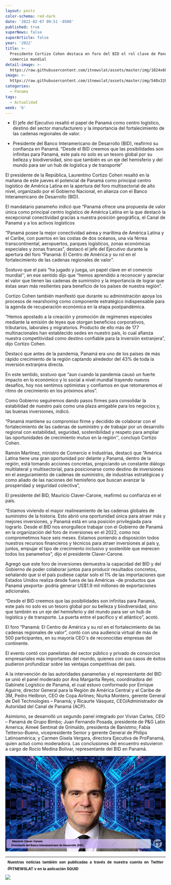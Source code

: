 ```yaml
---
layout: posts
color-schema: red-dark
date: '2022-02-07 09:51 -0500'
published: true
superNews: false
superArticle: false
year: '2022'
title: >-
  Presidente Cortizo Cohen destaca en foro del BID el rol clave de Panamá en el
  comercio mundial  
detail-image: >-
  https://raw.githubusercontent.com/itnewslat/assets/master/img/1024x680/Mauricio-Claver-Carone-g.jpg
image: >-
  https://raw.githubusercontent.com/itnewslat/assets/master/img/540x320/Mauricio-Claver-Carone-p.jpg
categories:
  - Panama
tags:
  - Actualidad
week: '6'
---
```

- El jefe del Ejecutivo resaltó el papel de Panamá como centro logístico, destino del sector manufacturero y la importancia del fortalecimiento de las cadenas regionales de valor.

- Presidente del Banco Interamericano de Desarrollo (BID), reafirmó su confianza en Panamá. “Desde el BID creemos que las posibilidades son infinitas para Panamá, este país no solo es un tesoro global por su belleza y biodiversidad, sino que también es un eje del hemisferio y del mundo para ser un hub de logística y de transporte”

El presidente de la República, Laurentino Cortizo Cohen resaltó en la mañana de este jueves el potencial de Panamá como principal centro logístico de América Latina en la apertura del foro multisectorial de alto nivel, organizado por el Gobierno Nacional, en alianza con el Banco Interamericano de Desarrollo (BID).

El mandatario panameño indicó que “Panamá ofrece una propuesta de valor única como principal centro logístico de América Latina en la que destacó la excepcional conectividad gracias a nuestra posición geográfica, el Canal de Panamá y a los activos logísticos

“Panamá posee la mejor conectividad aérea y marítima de América Latina y el Caribe, con puertos en las costas de dos océanos, una vía férrea transcontinental, aeropuertos, parques logísticos, zonas económicas especiales y zonas francas”, destacó el jefe del Ejecutivo durante la apertura del foro “Panamá: El Centro de América y su rol en el fortalecimiento de las cadenas regionales de valor”.

Sostuvo que el país “ha jugado y juega, un papel clave en el comercio mundial'', en ese sentido dijo que “hemos aprendido a reconocer y apreciar el valor que tienen las cadenas de suministro y la importancia de lograr que éstas sean más resilientes para beneficio de los países de nuestra región”. 

Cortizo Cohen también manifestó que durante su administración apoya los procesos de nearshoring como componente estratégico indispensable para la agenda de recuperación económica en la etapa postpandémica.

“Hemos apostado a la creación y promoción de regímenes especiales mediante la emisión de leyes que otorgan beneficios corporativos, tributarios, laborales y migratorios. Producto de ello más de 177 multinacionales han establecido sedes en nuestro país, lo cual afianza nuestra competitividad como destino confiable para la inversión extranjera”, dijo Cortizo Cohen. 

Destacó que antes de la pandemia, Panamá era uno de los países de más rápido crecimiento de la región captando alrededor del 43% de toda la inversión extranjera directa.

En este sentido, sostuvo que “aun cuando la pandemia causó un fuerte impacto en lo económico y lo social a nivel mundial trayendo nuevos desafíos, hoy nos sentimos optimistas y confiamos en que retomaremos el ritmo de crecimiento en los próximos años”.

Como Gobierno seguiremos dando pasos firmes para consolidar la estabilidad de nuestro país como una plaza amigable para los negocios y, las buenas inversiones, indicó. 

“Panamá mantiene su compromiso firme y decidido de colaborar con el fortalecimiento de las cadenas de suministro y de trabajar por un desarrollo regional con estabilidad, seguridad, sostenibilidad y respeto para ampliar las oportunidades de crecimiento mutuo en la región'', concluyó Cortizo Cohen.

Ramón Martínez, ministro de Comercio e Industrias, destacó que “América Latina tiene una gran oportunidad por delante y Panamá, dentro de la región, está tomando acciones concretas, propiciando un constante diálogo multilateral y multisectorial, para posicionarse como destino de inversiones en el aseguramiento de cadenas de suministro, de industrias estratégicas y como aliado de las naciones del hemisferio que buscan avanzar la prosperidad y seguridad colectiva”,

El presidente del BID, Mauricio Claver-Carone, reafirmó su confianza en el país. 

“Estamos viviendo el mayor realineamiento de las cadenas globales de suministro de la historia. Esto abrió una oportunidad única para atraer más y mejores inversiones, y Panamá está en una posición privilegiada para lograrlo. Desde el BID nos enorgullece trabajar con el Gobierno de Panamá en la organización del foro de inversiones en el 2022, como nos comprometimos hace seis meses. Estamos poniendo a disposición todos nuestros recursos financieros y técnicos para atraer inversiones al país y, juntos, empujar el tipo de crecimiento inclusivo y sostenible que merecen todos los panameños”, dijo el presidente Claver-Carone.

Agregó que este foro de inversiones demuestra la capacidad del BID y del Gobierno de poder colaborar juntos para producir resultados concretos, señalando que si el país pudiese captar solo el 1% de las importaciones que Estados Unidos realiza desde fuera de las Américas -de productos que Panamá yexporta- podría generar US$1.9 mil millones de exportaciones adicionales.

 “Desde el BID creemos que las posibilidades son infinitas para Panamá, este país no solo es un tesoro global por su belleza y biodiversidad, sino que también es un eje del hemisferio y del mundo para ser un hub de logística y de transporte. La puerta entre el pacífico y el atlántico”, acotó. 

El foro “Panamá: El Centro de América y su rol en el fortalecimiento de las cadenas regionales de valor”, contó con una audiencia virtual de más de 500 participantes, en su mayoría CEO´s de reconocidas empresas del continente.

El evento contó con panelistas del sector público y privado de consorcios empresariales más importantes del mundo, quienes con sus casos de éxitos pudieron profundizar sobre las ventajas competitivas del país. 

A la intervención de las autoridades panameñas y el representante del BID se unió el panel moderado por Ana Margarita Reyes, coordinadora del Gabinete Logístico de Panamá, el cual estuvo conformado por Enrique Aguirre, director General para la Región de América Central y el Caribe de 3M, Pedro Heilbron, CEO de Copa Airlines; Niurka Montero, gerente General de Dell Technologies – Panamá; y Ricaurte Vásquez, CEO/Administrador de Autoridad del Canal de Panamá (ACP).

Asimismo, se desarrolló un segundo panel integrado por Vivian Carles, CEO – Panamá de Grupo Bimbo; Juan Fernando Posada, presidente de P&G Latin America; Aimeé Sentmat de Grimaldo, presidenta de Banistmo; Fabia Tetteroo-Bueno, vicepresidente Senior y gerente General de Philips Latinoamérica; y Carmen Gisela Vergara, directora Ejecutiva de ProPanamá, quien actuó como moderadora. Las conclusiones del encuentro estuvieron a cargo de Rocío Medina Bolívar, representante del BID en Panamá. 

![](https://raw.githubusercontent.com/itnewslat/assets/master/img/540x320/Mauricio-Claver-Carone-p.jpg)

<table style="height: 42px;" width="569">
<tbody>
<tr>
<td style="text-align: justify;"><sub><strong>Nuestras noticias también son publicadas a través de nuestra cuenta en Twitter <a href="https://twitter.com/itnewslat?lang=es">@ITNEWSLAT</a> y en la aplicación <a href="https://squidapp.co/en/">SQUID</a></strong></sub></td>
</tr>
</tbody>
</table>

<img src="https://tracker.metricool.com/c3po.jpg?hash=56f88a41e39ab42c063cc51676587a04"/>